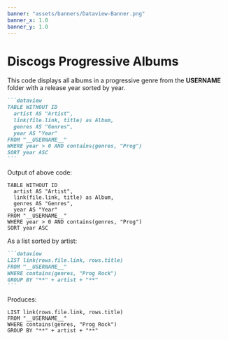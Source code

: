 ```yaml
---
banner: "assets/banners/Dataview-Banner.png"
banner_x: 1.0
banner_y: 1.0
---
```


# Discogs Progressive Albums

This code displays all albums in a progressive genre from the __USERNAME__ folder with a release year sorted by year.

````markdown
```dataview
TABLE WITHOUT ID
  artist AS "Artist",
  link(file.link, title) as Album,
  genres AS "Genres",
  year AS "Year"
FROM "__USERNAME__"
WHERE year > 0 AND contains(genres, "Prog")
SORT year ASC
```
````

Output of above code:

```dataview
TABLE WITHOUT ID
  artist AS "Artist",
  link(file.link, title) as Album,
  genres AS "Genres",
  year AS "Year"
FROM "__USERNAME__"
WHERE year > 0 AND contains(genres, "Prog")
SORT year ASC
```

As a list sorted by artist:

````markdown
```dataview
LIST link(rows.file.link, rows.title)
FROM "__USERNAME__"
WHERE contains(genres, "Prog Rock")
GROUP BY "**" + artist + "**"
```
````

Produces:

```dataview
LIST link(rows.file.link, rows.title)
FROM "__USERNAME__"
WHERE contains(genres, "Prog Rock")
GROUP BY "**" + artist + "**"
```
